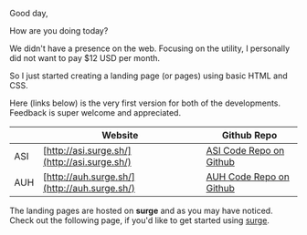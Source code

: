 Good day, 

How are you doing today?

We didn't have a presence on the web. Focusing on the utility, I personally did not want to pay $12 USD per month.

So I just started creating a landing page (or pages) using basic HTML and CSS. 

Here (links below) is the very first version for both of the developments. Feedback is super welcome and appreciated. 


|               | Website              | Github Repo   |
| ------------- | -------------        | ------------- |
| ASI           | [http://asi.surge.sh/](http://asi.surge.sh/) | [ASI Code Repo on Github](https://github.com/stellardreams/asi.surge.sh)  |
| AUH           | [http://auh.surge.sh/](http://auh.surge.sh/) | [AUH Code Repo on Github](https://github.com/stellardreams/auh.surge.sh)  |


The landing pages are hosted on **surge** and as you may have noticed. Check out the following page, if you'd like to get started using [surge](https://surge.sh/help/getting-started-with-surge).
